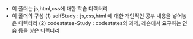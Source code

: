 - 이 폴더는 js,html,css에 대한 학습 디렉터리
- 이 폴더의 구성
(1) selfStudy  :  js,css,html 에 대한 개인적인 공부 내용을 넣어놓은 디렉터리
(2) codestates-Study : codestates의 과제, 레슨에서 요구하는 연습 등을 넣은 디렉터리
